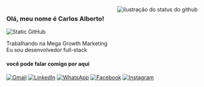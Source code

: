 <img align='right' src="https://github-readme-stats.vercel.app/api?username=carlosallberto&show_icons=true&title_color=dddddd&text_color=dddddd&icon_color=dddddd&bg_color=0a0a0a&cache_seconds=2300" alt="ilustração do status do github">

### Olá, meu nome é Carlos Alberto!

<img src="https://img.shields.io/static/v1?label=Overview&message=CarlosAllberto&color=9fef00&style=for-the-badge&logo=GitHub" alt="Static GitHub">

<p>Trabalhando na Mega Growth Marketing<br/> Eu sou desenvolvedor full-stack</p>

#### você pode falar comigo por aqui

<p align="left">
  <a href="#" title="Gmail">
  <img src="https://img.shields.io/badge/-Gmail-FF0000?style=flat-square&labelColor=FF0000&logo=gmail&logoColor=white&link=LINK-DO-SEU-GMAIL" alt="Gmail"/></a>
  <a href="#" title="LinkedIn">
  <img src="https://img.shields.io/badge/-Linkedin-0e76a8?style=flat-square&logo=Linkedin&logoColor=white&link=LINK-DO-SEU-LINKEDIN" alt="LinkedIn"/></a>
  <a href="#" title="WhatsApp">
  <img src="https://img.shields.io/badge/-WhatsApp-25d366?style=flat-square&labelColor=25d366&logo=whatsapp&logoColor=white&link=API-DO-SEU-WHATSAPP" alt="WhatsApp"/></a>
  <a href="#" title="Facebook">
  <img src="https://img.shields.io/badge/-Facebook-3b5998?style=flat-square&labelColor=3b5998&logo=facebook&logoColor=white&link=LINK-DO-SEU-FACEBOOK" alt="Facebook"/></a>
  <a href="#" title="Instagram">
  <img src="https://img.shields.io/badge/-Instagram-DF0174?style=flat-square&labelColor=DF0174&logo=instagram&logoColor=white&link=LINK-DO-SEU-INSTAGRAM" alt="Instagram"/></a>
</p>
